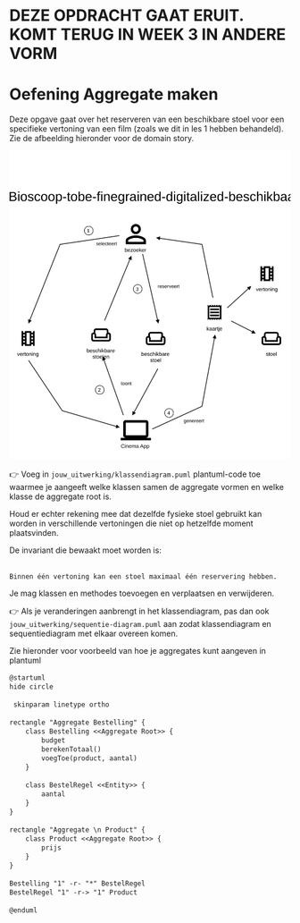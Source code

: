 # DEZE OPDRACHT GAAT ERUIT. KOMT TERUG IN WEEK 3 IN ANDERE VORM

# Oefening Aggregate maken

Deze opgave gaat over het reserveren van een beschikbare stoel voor een specifieke vertoning van een film (zoals we dit in les 1 hebben behandeld). Zie de afbeelding hieronder voor de domain story. 

![domain story](./domain-story.egn.svg)

:point_right: Voeg in `jouw_uitwerking/klassendiagram.puml` plantuml-code toe waarmee je aangeeft welke klassen samen de aggregate vormen en welke klasse de aggregate root is.

Houd er echter rekening mee dat dezelfde fysieke stoel gebruikt kan worden in verschillende vertoningen die niet op hetzelfde moment plaatsvinden.

De invariant die bewaakt moet worden is:

```plaintext

Binnen één vertoning kan een stoel maximaal één reservering hebben.

```

Je mag klassen en methodes toevoegen en verplaatsen en verwijderen.

:point_right: Als je veranderingen aanbrengt in het klassendiagram, pas dan ook `jouw_uitwerking/sequentie-diagram.puml` aan zodat klassendiagram en sequentiediagram met elkaar overeen komen.

Zie hieronder voor voorbeeld van hoe je aggregates kunt aangeven in plantuml

```plantuml
@startuml
hide circle

 skinparam linetype ortho

rectangle "Aggregate Bestelling" {
    class Bestelling <<Aggregate Root>> {
        budget
        berekenTotaal()
        voegToe(product, aantal)
    }

    class BestelRegel <<Entity>> {
        aantal
    }
}

rectangle "Aggregate \n Product" {
    class Product <<Aggregate Root>> {
        prijs
    }
}

Bestelling "1" -r- "*" BestelRegel
BestelRegel "1" -r-> "1" Product

@enduml
```